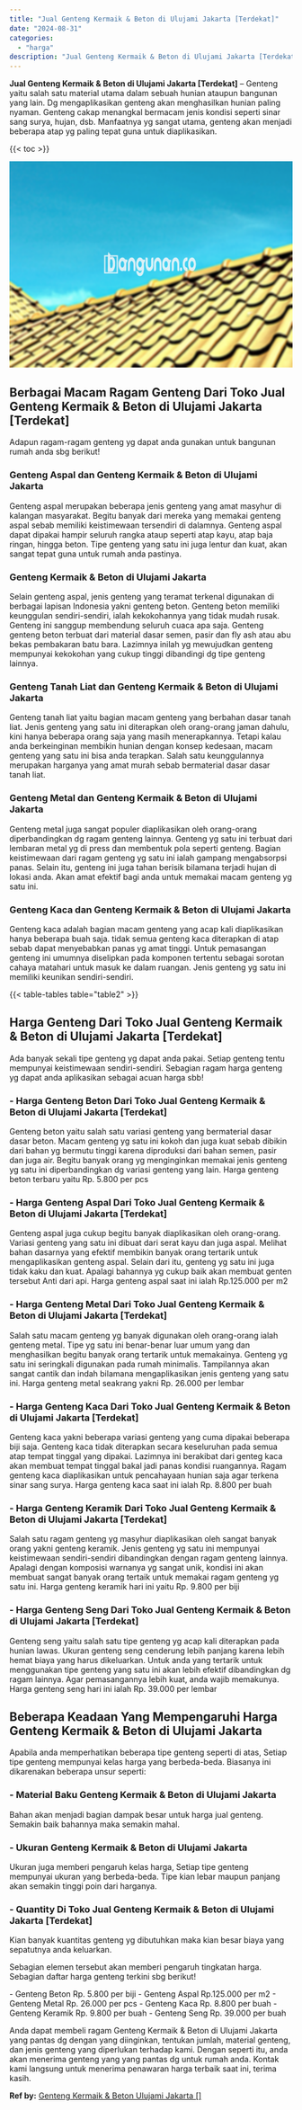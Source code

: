 ```yaml
---
title: "Jual Genteng Kermaik & Beton di Ulujami Jakarta [Terdekat]"
date: "2024-08-31"
categories: 
  - "harga"
description: "Jual Genteng Kermaik & Beton di Ulujami Jakarta [Terdekat]. Anda dapat membeli ragam Genteng Kermaik & Beton di Ulujami Jakarta yang pantas dg dengan yang di..."
---
```


**Jual Genteng Kermaik & Beton di Ulujami Jakarta \[Terdekat\]** – Genteng yaitu salah satu material utama dalam sebuah hunian ataupun bangunan yang lain. Dg mengaplikasikan genteng akan menghasilkan hunian paling nyaman. Genteng cakap menangkal bermacam jenis kondisi seperti sinar sang surya, hujan, dsb. Manfaatnya yg sangat utama, genteng akan menjadi beberapa atap yg paling tepat guna untuk diaplikasikan.

{{< toc >}}

![Jual Genteng Kermaik & Beton di Ulujami Jakarta [Terdekat]](/images/genteng-minimalis-murah27.png)

## Berbagai Macam Ragam Genteng Dari Toko Jual Genteng Kermaik & Beton di Ulujami Jakarta \[Terdekat\]

Adapun ragam-ragam genteng yg dapat anda gunakan untuk bangunan rumah anda sbg berikut!

### Genteng Aspal dan Genteng Kermaik & Beton di Ulujami Jakarta

Genteng aspal merupakan beberapa jenis genteng yang amat masyhur di kalangan masyarakat. Begitu banyak dari mereka yang memakai genteng aspal sebab memiliki keistimewaan tersendiri di dalamnya. Genteng aspal dapat dipakai hampir seluruh rangka ataup seperti atap kayu, atap baja ringan, hingga beton. Tipe genteng yang satu ini juga lentur dan kuat, akan sangat tepat guna untuk rumah anda pastinya.

### Genteng Kermaik & Beton di Ulujami Jakarta

Selain genteng aspal, jenis genteng yang teramat terkenal digunakan di berbagai lapisan Indonesia yakni genteng beton. Genteng beton memiliki keunggulan sendiri-sendiri, ialah kekokohannya yang tidak mudah rusak. Genteng ini sanggup membendung seluruh cuaca apa saja. Genteng genteng beton terbuat dari material dasar semen, pasir dan fly ash atau abu bekas pembakaran batu bara. Lazimnya inilah yg mewujudkan genteng mempunyai kekokohan yang cukup tinggi dibandingi dg tipe genteng lainnya.

### Genteng Tanah Liat dan Genteng Kermaik & Beton di Ulujami Jakarta

Genteng tanah liat yaitu bagian macam genteng yang berbahan dasar tanah liat. Jenis genteng yang satu ini diterapkan oleh orang-orang jaman dahulu, kini hanya beberapa orang saja yang masih menerapkannya. Tetapi kalau anda berkeinginan membikin hunian dengan konsep kedesaan, macam genteng yang satu ini bisa anda terapkan. Salah satu keunggulannya merupakan harganya yang amat murah sebab bermaterial dasar dasar tanah liat.

### Genteng Metal dan Genteng Kermaik & Beton di Ulujami Jakarta

Genteng metal juga sangat populer diaplikasikan oleh orang-orang diperbandingkan dg ragam genteng lainnya. Genteng yg satu ini terbuat dari lembaran metal yg di press dan membentuk pola seperti genteng. Bagian keistimewaan dari ragam genteng yg satu ini ialah gampang mengabsorpsi panas. Selain itu, genteng ini juga tahan berisik bilamana terjadi hujan di lokasi anda. Akan amat efektif bagi anda untuk memakai macam genteng yg satu ini.

### Genteng Kaca dan Genteng Kermaik & Beton di Ulujami Jakarta

Genteng kaca adalah bagian macam genteng yang acap kali diaplikasikan hanya beberapa buah saja. tidak semua genteng kaca diterapkan di atap sebab dapat menyebabkan panas yg amat tinggi. Untuk pemasangan genteng ini umumnya diselipkan pada komponen tertentu sebagai sorotan cahaya matahari untuk masuk ke dalam ruangan. Jenis genteng yg satu ini memiliki keunikan sendiri-sendiri.

{{< table-tables table="table2" >}}

## Harga Genteng Dari Toko Jual Genteng Kermaik & Beton di Ulujami Jakarta \[Terdekat\]

Ada banyak sekali tipe genteng yg dapat anda pakai. Setiap genteng tentu mempunyai keistimewaan sendiri-sendiri. Sebagian ragam harga genteng yg dapat anda aplikasikan sebagai acuan harga sbb!

### \- Harga Genteng Beton Dari Toko Jual Genteng Kermaik & Beton di Ulujami Jakarta \[Terdekat\]

Genteng beton yaitu salah satu variasi genteng yang bermaterial dasar dasar beton. Macam genteng yg satu ini kokoh dan juga kuat sebab dibikin dari bahan yg bermutu tinggi karena diproduksi dari bahan semen, pasir dan juga air. Begitu banyak orang yg menginginkan memakai jenis genteng yg satu ini diperbandingkan dg variasi genteng yang lain. Harga genteng beton terbaru yaitu Rp. 5.800 per pcs

### \- Harga Genteng Aspal Dari Toko Jual Genteng Kermaik & Beton di Ulujami Jakarta \[Terdekat\]

Genteng aspal juga cukup begitu banyak diaplikasikan oleh orang-orang. Variasi genteng yang satu ini dibuat dari serat kayu dan juga aspal. Melihat bahan dasarnya yang efektif membikin banyak orang tertarik untuk mengaplikasikan genteng aspal. Selain dari itu, genteng yg satu ini juga tidak kaku dan kuat. Apalagi bahannya yg cukup baik akan membuat genten tersebut Anti dari api. Harga genteng aspal saat ini ialah Rp.125.000 per m2

### \- Harga Genteng Metal Dari Toko Jual Genteng Kermaik & Beton di Ulujami Jakarta \[Terdekat\]

Salah satu macam genteng yg banyak digunakan oleh orang-orang ialah genteng metal. Tipe yg satu ini benar-benar luar umum yang dan menghasilkan begitu banyak orang tertarik untuk memakainya. Genteng yg satu ini seringkali digunakan pada rumah minimalis. Tampilannya akan sangat cantik dan indah bilamana mengaplikasikan jenis genteng yang satu ini. Harga genteng metal seakrang yakni Rp. 26.000 per lembar

### \- Harga Genteng Kaca Dari Toko Jual Genteng Kermaik & Beton di Ulujami Jakarta \[Terdekat\]

Genteng kaca yakni beberapa variasi genteng yang cuma dipakai beberapa biji saja. Genteng kaca tidak diterapkan secara keseluruhan pada semua atap tempat tinggal yang dipakai. Lazimnya ini berakibat dari genteg kaca akan membuat tempat tinggal bakal jadi panas kondisi ruangannya. Ragam genteng kaca diaplikasikan untuk pencahayaan hunian saja agar terkena sinar sang surya. Harga genteng kaca saat ini ialah Rp. 8.800 per buah

### \- Harga Genteng Keramik Dari Toko Jual Genteng Kermaik & Beton di Ulujami Jakarta \[Terdekat\]

Salah satu ragam genteng yg masyhur diaplikasikan oleh sangat banyak orang yakni genteng keramik. Jenis genteng yg satu ini mempunyai keistimewaan sendiri-sendiri dibandingkan dengan ragam genteng lainnya. Apalagi dengan komposisi warnanya yg sangat unik, kondisi ini akan membuat sangat banyak orang tertaik untuk memakai ragam genteng yg satu ini. Harga genteng keramik hari ini yaitu Rp. 9.800 per biji

### \- Harga Genteng Seng Dari Toko Jual Genteng Kermaik & Beton di Ulujami Jakarta \[Terdekat\]

Genteng seng yaitu salah satu tipe genteng yg acap kali diterapkan pada hunian lawas. Ukuran genteng seng cenderung lebih panjang karena lebih hemat biaya yang harus dikeluarkan. Untuk anda yang tertarik untuk menggunakan tipe genteng yang satu ini akan lebih efektif dibandingkan dg ragam lainnya. Agar pemasangannya lebih kuat, anda wajib memakunya. Harga genteng seng hari ini ialah Rp. 39.000 per lembar

## Beberapa Keadaan Yang Mempengaruhi Harga Genteng Kermaik & Beton di Ulujami Jakarta

Apabila anda memperhatikan beberapa tipe genteng seperti di atas, Setiap tipe genteng mempunyai kelas harga yang berbeda-beda. Biasanya ini dikarenakan beberapa unsur seperti:

### \- Material Baku Genteng Kermaik & Beton di Ulujami Jakarta

Bahan akan menjadi bagian dampak besar untuk harga jual genteng. Semakin baik bahannya maka semakin mahal.

### \- Ukuran Genteng Kermaik & Beton di Ulujami Jakarta

Ukuran juga memberi pengaruh kelas harga, Setiap tipe genteng mempunyai ukuran yang berbeda-beda. Tipe kian lebar maupun panjang akan semakin tinggi poin dari harganya.

### \- Quantity Di Toko Jual Genteng Kermaik & Beton di Ulujami Jakarta \[Terdekat\]

Kian banyak kuantitas genteng yg dibutuhkan maka kian besar biaya yang sepatutnya anda keluarkan.

Sebagian elemen tersebut akan memberi pengaruh tingkatan harga. Sebagian daftar harga genteng terkini sbg berikut!

\- Genteng Beton Rp. 5.800 per biji - Genteng Aspal Rp.125.000 per m2 - Genteng Metal Rp. 26.000 per pcs - Genteng Kaca Rp. 8.800 per buah - Genteng Keramik Rp. 9.800 per buah - Genteng Seng Rp. 39.000 per buah

Anda dapat membeli ragam Genteng Kermaik & Beton di Ulujami Jakarta yang pantas dg dengan yang diinginkan, tentukan jumlah, material genteng, dan jenis genteng yang diperlukan terhadap kami. Dengan seperti itu, anda akan menerima genteng yang yang pantas dg untuk rumah anda. Kontak kami langsung untuk menerima penawaran harga terbaik saat ini, terima kasih.

**Ref by:**  [Genteng Kermaik & Beton  Ulujami Jakarta []](https://id.wikipedia.org/wiki/Genteng)

